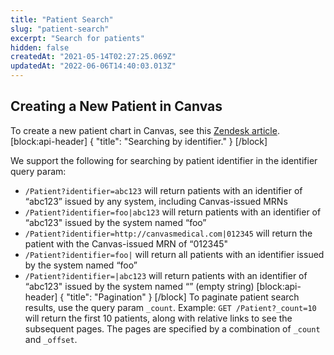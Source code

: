 ```yaml
---
title: "Patient Search"
slug: "patient-search"
excerpt: "Search for patients"
hidden: false
createdAt: "2021-05-14T02:27:25.069Z"
updatedAt: "2022-06-06T14:40:03.013Z"
---
```

## Creating a New Patient in Canvas

To create a new patient chart in Canvas, see this [Zendesk article](https://canvas-medical.zendesk.com/hc/en-us/articles/360059207113-Creating-a-New-Patient-Chart). 
[block:api-header]
{
  "title": "Searching by identifier."
}
[/block]

We support the following for searching by patient identifier in the identifier query param:

- `/Patient?identifier=abc123` will return patients with an identifier of “abc123” issued by any system, including Canvas-issued MRNs
- `/Patient?identifier=foo|abc123` will return patients with an identifier of “abc123" issued by the system named “foo”
- `/Patient?identifier=http://canvasmedical.com|012345` will return the patient with the Canvas-issued MRN of “012345"
- `/Patient?identifier=foo|` will return all patients with an identifier issued by the system named “foo”
- `/Patient?identifier=|abc123` will return patients with an identifier of “abc123" issued by the system named “” (empty string)
[block:api-header]
{
  "title": "Pagination"
}
[/block]
To paginate patient search results, use the query param `_count`.
Example:
`GET /Patient?_count=10` will return the first 10 patients, along with relative links to see the subsequent pages.
The pages are specified by a combination of `_count` and `_offset`.